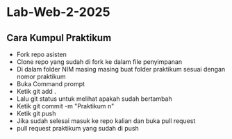 # Lab-Web-2-2025

## Cara Kumpul Praktikum
- Fork repo asisten
- Clone repo yang sudah di fork ke dalam file penyimpanan
- Di dalam folder NIM masing masing buat folder praktikum sesuai dengan nomor praktikum
- Buka Command prompt
- Ketik git add .
- Lalu git status untuk melihat apakah sudah bertambah
- Ketik git commit -m "Praktikum n"
- Ketik git push
- Jika sudah selesai masuk ke repo kalian dan buka pull request
- pull request praktikum yang sudah di push
